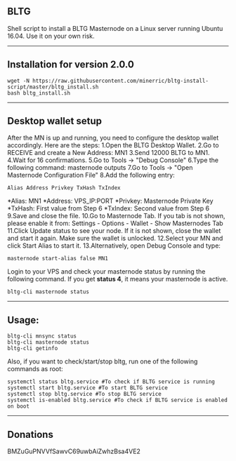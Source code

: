 ## BLTG
Shell script to install a BLTG Masternode on a Linux server running Ubuntu 16.04. Use it on your own risk.

***


## Installation for version 2.0.0
```
wget -N https://raw.githubusercontent.com/minerric/bltg-install-script/master/bltg_install.sh
bash bltg_install.sh
```
***

## Desktop wallet setup

After the MN is up and running, you need to configure the desktop wallet accordingly. Here are the steps:
1.Open the BLTG Desktop Wallet.
2.Go to RECEIVE and create a New Address: MN1
3.Send 12000 BLTG to MN1.
4.Wait for 16 confirmations.
5.Go to Tools -> "Debug Console"
6.Type the following command: masternode outputs
7.Go to Tools -> "Open Masternode Configuration File"
8.Add the following entry:
```
Alias Address Privkey TxHash TxIndex
```
*Alias: MN1
*Address: VPS_IP:PORT
*Privkey: Masternode Private Key
*TxHash: First value from Step 6
*TxIndex: Second value from Step 6
9.Save and close the file.
10.Go to Masternode Tab. If you tab is not shown, please enable it from: Settings - Options - Wallet - Show Masternodes Tab
11.Click Update status to see your node. If it is not shown, close the wallet and start it again. Make sure the wallet is unlocked.
12.Select your MN and click Start Alias to start it.
13.Alternatively, open Debug Console and type:
```
masternode start-alias false MN1
```
Login to your VPS and check your masternode status by running the following command. If you get **status 4**, it means your masternode is active.
```
bltg-cli masternode status
```
***

## Usage:
```
bltg-cli mnsync status
bltg-cli masternode status  
bltg-cli getinfo
```
Also, if you want to check/start/stop bltg, run one of the following commands as root:
```
systemctl status bltg.service #To check if BLTG service is running  
systemctl start bltg.service #To start BLTG service  
systemctl stop bltg.service #To stop BLTG service  
systemctl is-enabled bltg.service #To check if BLTG service is enabled on boot  
```
***

## Donations

BMZuGuPNVVfSawvC69uwbAiZwhzBsa4VE2

